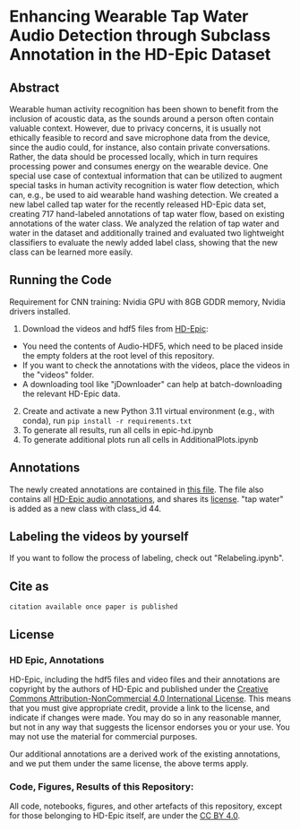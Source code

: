 
# Enhancing Wearable Tap Water Audio Detection through Subclass Annotation in the HD-Epic Dataset

## Abstract
Wearable human activity recognition has been shown to benefit from the inclusion of acoustic data, as the sounds around a person often contain valuable context. However, due to privacy concerns, it is usually not ethically feasible to record and save microphone data from the device, since the audio could, for instance, also contain private conversations. Rather, the data should be processed locally, which in turn requires processing power and consumes energy on the wearable device. One special use case of contextual information that can be utilized to augment special tasks in human activity recognition is water flow detection, which can, e.g., be used to aid wearable hand washing detection. We created a new label called tap water for the recently released HD-Epic data set, creating 717 hand-labeled annotations of tap water flow, based on existing annotations of the water class. We analyzed the relation of tap water and water in the dataset and additionally trained and evaluated two lightweight classifiers to evaluate the newly added label class, showing that the new class can be learned more easily.

## Running the Code

Requirement for CNN training: Nvidia GPU with 8GB GDDR memory, Nvidia drivers installed.

1. Download the videos and hdf5 files from [HD-Epic](https://data.bris.ac.uk/data/dataset/3cqb5b81wk2dc2379fx1mrxh47):
  - You need the contents of Audio-HDF5, which need to be placed inside the empty folders at the root level of this repository.
  - If you want to check the annotations with the videos, place the videos in the "videos" folder.
  - A downloading tool like "jDownloader" can help at batch-downloading the relevant HD-Epic data.

2. Create and activate a new Python 3.11 virtual environment (e.g., with conda), run `pip install -r requirements.txt`
3. To generate all results, run all cells in epic-hd.ipynb
4. To generate additional plots run all cells in AdditionalPlots.ipynb

## Annotations
The newly created annotations are contained in [this file](/HD_EPIC_Sounds_annot.csv). The file also contains all [HD-Epic audio annotations](https://github.com/hd-epic/hd-epic-annotations/blob/main/audio-annotations/HD_EPIC_Sounds.csv), and shares its [license](https://creativecommons.org/licenses/by-nc/4.0/). 
"tap water" is added as a new class with class_id 44.

## Labeling the videos by yourself
If you want to follow the process of labeling, check out "Relabeling.ipynb".

## Cite as

```
citation available once paper is published
```
## License

### HD Epic, Annotations
HD-Epic, including the hdf5 files and video files and their annotations are copyright by the authors of HD-Epic and published under the [Creative Commons Attribution-NonCommercial 4.0 International License](https://creativecommons.org/licenses/by-nc/4.0/). This means that you must give appropriate credit, provide a link to the license, and indicate if changes were made. You may do so in any reasonable manner, but not in any way that suggests the licensor endorses you or your use. You may not use the material for commercial purposes.

Our additional annotations are a derived work of the existing annotations, and we put them under the same license, the above terms apply.

### Code, Figures, Results of this Repository:
All code, notebooks, figures, and other artefacts of this repository, except for those belonging to HD-Epic itself, are under the [CC BY 4.0](https://creativecommons.org/licenses/by/4.0/deed.en).
